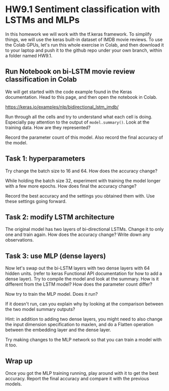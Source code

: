 # HW9.1 Sentiment classification with LSTMs and MLPs

In this homework we will work with the tf.keras framework. To simplify things, we will use the keras built-in dataset of IMDB movie reviews. To use the Colab GPUs, let's run this whole exercise in Colab, and then download it to your laptop and push it to the github repo under your own branch, within a folder named HW9.1.

## Run Notebook on bi-LSTM movie review classification in Colab

We will get started with the code example found in the Keras documentation. Head to this page, and then open the notebook in Colab. 

https://keras.io/examples/nlp/bidirectional_lstm_imdb/

Run through all the cells and try to understand what each cell is doing. Especially pay attention to the output of ```model.summary()```. Look at the training data. How are they represented?

Record the parameter count of this model. Also record the final accuracy of the model. 

## Task 1: hyperparameters

Try change the batch size to 16 and 64. How does the accuracy change?

While holding the batch size 32, experiment with training the model longer with a few more epochs. How does final the accuracy change? 

Record the best accuracy and the settings you obtained them with. Use these settings going forward.

## Task 2: modify LSTM architecture

The original model has two layers of bi-directional LSTMs. Change it to only one and train again. How does the accuracy change? Write down any observations. 

## Task 3: use MLP (dense layers)
Now let's swap out the bi-LSTM layers with two dense layers with 64 hidden units. (refer to keras Functional API documentation for how to add a dense layer). Try to compile the model and look at the summary. How is it different from the LSTM model? How does the parameter count differ? 

Now try to train the MLP model. Does it run?

If it doesn't run, can you explain why by looking at the comparison between the two model summary outputs? 

Hint: in addition to adding two dense layers, you might need to also change the input dimension specification to maxlen, and do a Flatten operation between the embedding layer and the dense layer. 

Try making changes to the MLP network so that you can train a model with it too.

## Wrap up
Once you got the MLP training running, play around with it to get the best accuracy. Report the final accuracy and compare it with the previous models. 